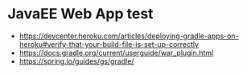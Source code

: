 # JavaEE Web App test
* https://devcenter.heroku.com/articles/deploying-gradle-apps-on-heroku#verify-that-your-build-file-is-set-up-correctly
* https://docs.gradle.org/current/userguide/war_plugin.html
* https://spring.io/guides/gs/gradle/
